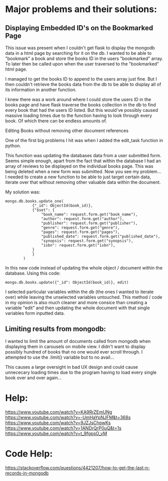 <!-- @format -->

# Major problems and their solutions:

## Displaying Embedded ID's on the Bookmarked Page

This issue was present when I couldn't get flask to display the mongodb data in a html page by searching for it on the db. I wanted to be able to "bookmark" a book and store the books ID in the users "bookmarked" array. To later then be called upon when the user traversed to the "bookmarked" html page.

I managed to get the books ID to append to the users array just fine. But I then couldn't retrieve the books data from the db to be able to display all of its information in another function.

I knew there was a work around where I could store the users ID in the books page and have flask traverse the books collection in the db to find every book that had the users ID listed. But this would've possibly caused massive loading times due to the function having to look through every book. Of which there can be endless amounts of.

Editing Books without removing other document references

One of the first big problems I hit was when I added the edit_task function in python.

This function was updating the databases data from a user submitted form. Seems simple enough, apart from
the fact that within the database I had an array of reviews to be displayed on the individual books page.
This was being deleted when a new form was submitted. Now you see my problem...
I needed to create a new function to be able to just target certain data, iterate over that without removing
other valuable data within the document.

My solution was:

```
mongo.db.books.update_one(
            {"_id": ObjectId(book_id)},
            {"$set": {
                "book_name": request.form.get("book_name"),
                "author": request.form.get("author"),
                "publisher": request.form.get("publisher"),
                "genre": request.form.get("genre"),
                "pages": request.form.get("pages"),
                "published_date": request.form.get("published_date"),
                "synopsis": request.form.get("synopsis"),
                "isbn": request.form.get("isbn"),
            }
            }
        )
```

In this new code instead of updating the whole object / document within the database. Using this code:

```
mongo.db.books.update({"_id": ObjectId(book_id)}, edit)
```

I selected particular variables within the db (the ones I wanted to iterate over) while leaving the unselected variables untouched.
This method / code in my opinion is also much cleaner and more consice than creating a variable "edit" and then updating the whole document
with that single variables form inputted data.

## Limiting results from mongodb:

I wanted to limit the amount of documents called from mongodb when displaying them in carousels on mobile view. I didn't want to display possibly hundred of books that no one would ever scroll through. I attempted to use the .limit() variable but to no avail...

This causes a large oversight in bad UX design and could cause unnececary loading times due to the program having to load every single book over and over again...

# Help:

https://www.youtube.com/watch?v=KA9RrZEmUNg <br>
https://www.youtube.com/watch?v=-UmHaYpNJFM&t=368s <br>
https://www.youtube.com/watch?v=9JZJsChpwKs <br>
https://www.youtube.com/watch?v=1ANDrQrP0uQ&t=1s <br>
https://www.youtube.com/watch?v=t_9fgpsO_vM <br>

# Code Help:

https://stackoverflow.com/questions/4421207/how-to-get-the-last-n-records-in-mongodb
